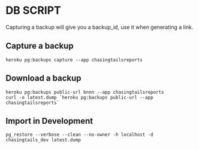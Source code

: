 DB SCRIPT
=========

Capturing a backup will give you a backup_id, use it when generating a link.

Capture a backup
----------------
`heroku pg:backups capture --app chasingtailsreports`

Download a backup
-----------------
```
heroku pg:backups public-url bnnn --app chasingtailsreports
curl -o latest.dump `heroku pg:backups public-url --app chasingtailsreports`
```

Import in Development
---------------------
`pg_restore --verbose --clean --no-owner -h localhost -d chasingtails_dev latest.dump`
